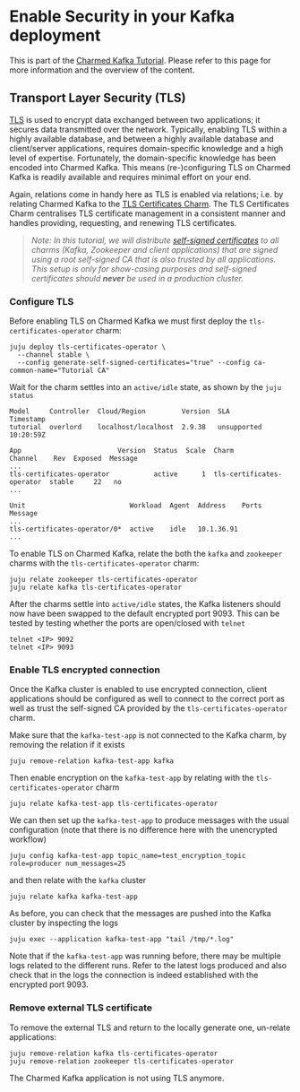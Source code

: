 # Enable Security in your Kafka deployment 

This is part of the [Charmed Kafka Tutorial](/t/charmed-kafka-tutorial-overview/10571). Please refer to this page for more information and the overview of the content. 

## Transport Layer Security (TLS)
[TLS](https://en.wikipedia.org/wiki/Transport_Layer_Security) is used to encrypt data exchanged between two applications; it secures data transmitted over the network. Typically, enabling TLS within a highly available database, and between a highly available database and client/server applications, requires domain-specific knowledge and a high level of expertise. Fortunately, the domain-specific knowledge has been encoded into Charmed Kafka. This means (re-)configuring TLS on Charmed Kafka is readily available and requires minimal effort on your end.

Again, relations come in handy here as TLS is enabled via relations; i.e. by relating Charmed Kafka to the [TLS Certificates Charm](https://charmhub.io/tls-certificates-operator). The TLS Certificates Charm centralises TLS certificate management in a consistent manner and handles providing, requesting, and renewing TLS certificates. 

> *Note: In this tutorial, we will distribute [self-signed certificates](https://en.wikipedia.org/wiki/Self-signed_certificate) to all charms (Kafka, Zookeeper and client applications) that are signed using a root self-signed CA
that is also trusted by all applications. This setup is only for show-casing purposes and self-signed certificates should **never** be used in a production cluster.*

### Configure TLS
Before enabling TLS on Charmed Kafka we must first deploy the `tls-certificates-operator` charm:
```shell
juju deploy tls-certificates-operator \
  --channel stable \
  --config generate-self-signed-certificates="true" --config ca-common-name="Tutorial CA"
```

Wait for the charm settles into an `active/idle` state, as shown by the `juju status`

```shell
Model     Controller  Cloud/Region         Version  SLA          Timestamp
tutorial  overlord    localhost/localhost  2.9.38   unsupported  10:20:59Z

App                        Version  Status  Scale  Charm                      Channel    Rev  Exposed  Message
...
tls-certificates-operator           active      1  tls-certificates-operator  stable     22   no       
...

Unit                          Workload  Agent  Address    Ports  Message
...
tls-certificates-operator/0*  active    idle   10.1.36.91        
...
```

To enable TLS on Charmed Kafka, relate the both the `kafka` and `zookeeper` charms with the
`tls-certificates-operator` charm:
```shell
juju relate zookeeper tls-certificates-operator
juju relate kafka tls-certificates-operator
```

After the charms settle into `active/idle` states, the Kafka listeners should now have been swapped to the 
default encrypted port 9093. This can be tested by testing whether the ports are open/closed with `telnet`

```shell
telnet <IP> 9092 
telnet <IP> 9093
```

### Enable TLS encrypted connection

Once the Kafka cluster is enabled to use encrypted connection, client applications should be configured as well to connect to
the correct port as well as trust the self-signed CA provided by the `tls-certificates-operator` charm. 

Make sure that the `kafka-test-app` is not connected to the Kafka charm, by removing the relation if it exists

```shell
juju remove-relation kafka-test-app kafka
```

Then enable encryption on the `kafka-test-app` by relating with the `tls-certificates-operator` charm

```shell
juju relate kafka-test-app tls-certificates-operator
```

We can then set up the `kafka-test-app` to produce messages with the usual configuration (note that there is no difference 
here with the unencrypted workflow)

```shell
juju config kafka-test-app topic_name=test_encryption_topic role=producer num_messages=25
```

and then relate with the `kafka` cluster

```shell
juju relate kafka kafka-test-app
```

As before, you can check that the messages are pushed into the Kafka cluster by inspecting the logs

```shell
juju exec --application kafka-test-app "tail /tmp/*.log"
```

Note that if the `kafka-test-app` was running before, there may be multiple logs related to the different
runs. Refer to the latest logs produced and also check that in the logs the connection is indeed established 
with the encrypted port 9093. 

### Remove external TLS certificate
To remove the external TLS and return to the locally generate one, un-relate applications:
```shell
juju remove-relation kafka tls-certificates-operator
juju remove-relation zookeeper tls-certificates-operator
```

The Charmed Kafka application is not using TLS anymore.